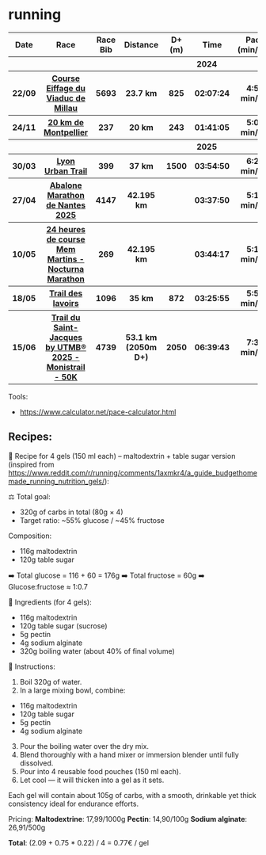 # running

<table>
  <thead>
    <tr>
      <th>Date</th>
      <th>Race</th>
      <th>Race Bib</th>
      <th>Distance</th>
      <th>D+ (m)</th>
      <th>Time</th>
      <th>Pace (min/km)</th>
      <th>Pace (min/mile)</th>
      <th>Résults</th>
      <th>Diplomas</th>
    </tr>
  </thead>
  <tbody>
    <tr>
      <th colspan="10">2024</th>
    </tr>
    <tr>
      <th>22/09</th>
      <th>
        <a href="https://www.course-eiffage-viaducdemillau.fr/accueil/">Course Eiffage du Viaduc de Millau</a>
      </th>
      <th>5693</th>
      <th>23.7 km</th>
      <th>825</th>
      <th>02:07:24</th>
      <th>4:59 min/km</th>
      <th>8:01 min/mile</th>
      <th>
        <a href="https://live.breizhchrono.com/external/live5/infos-resultat.jsp?detecteur=&reference=1488071608761-553&dossard=5693&heat-id=1705416894295&ref-kk=1488071608761-553-14296-1705416894295">results</a>
      </th>
      <th>
        <a href="./diplomas/eiffage_course_viaduc_millau_2024.png">diploma</a>
      </th>
    </tr>
    <tr>
      <th>24/11</th>
      <th>
        <a href="https://www.20kmdemontpellier.com/">20 km de Montpellier</a>
      </th>
      <th>237</th>
      <th>20 km</th>
      <th>243</th>
      <th>01:41:05</th>
      <th>5:03 min/km</th>
      <th>8:08 min/mile</th>
      <th>
        <a href="https://ats-sport.com/resultats_epreuve.php?epreuve=8569&parcours=22168">results</a>
      </th>
      <th>
        <a href="./diplomas/20km_montpellier_2024.pdf">diploma</a>
      </th>
    </tr>
    <tr>
      <th colspan="10">2025</th>
    </tr>
    <tr>
      <th>30/03</th>
      <th>
        <a href="https://www.lyonurbantrail.com/">Lyon Urban Trail</a>
      </th>
      <th>399</th>
      <th>37 km</th>
      <th>1500</th>
      <th>03:54:50</th>
      <th>6:21 min/km</th>
      <th>10:13 min/mile</th>
      <th>
        <a href="https://my.raceresult.com/332272/">results</a>
      </th>
      <th>
        <a href="./diplomas/lyon_urban_trail_2025.pdf">diploma</a>
      </th>
    </tr>
    <tr>
      <th>27/04</th>
      <th>
        <a href="https://www.marathondenantes.com/">Abalone Marathon de Nantes 2025</a>
      </th>
      <th>4147</th>
      <th>42.195 km</th>
      <th></th>
      <th>03:37:50</th>
      <th>5:10 min/km</th>
      <th>8:19 min/mile</th>
      <th>
        <a href="https://www.sportinnovation.fr/Evenements/Resultats/6955">results</a>
      </th>
      <th>
        <a href="./diplomas/abalon_marathon_nantes_2025.pdf">diploma</a>
      </th>
    </tr>
    <tr>
      <th>10/05</th>
      <th>
        <a href="https://24hlx.com/">24 heures de course Mem Martins - Nocturna Marathon</a>
      </th>
      <th>269</th>
      <th>42.195 km</th>
      <th></th>
      <th>03:44:17</th>
      <th>5:19 min/km</th>
      <th>8:33 min/mile</th>
      <th>
        <a href="https://results.sporthive.com/events/7327069101514736640">results</a>
      </th>
      <th>
        <a href="./diplomas/24h_sintra_2025.png">diploma</a>
      </th>
    </tr>
    <tr>
      <th>18/05</th>
      <th>
        <a href="https://tdl.associationr4c.com/">Trail des lavoirs</a>
      </th>
      <th>1096</th>
      <th>35 km</th>
      <th>872</th>
      <th>03:25:55</th>
      <th>5:58 min/km</th>
      <th>9:36 min/mile</th>
      <th>
        <a href="https://trail-des-lavoirs-2025.onsinscrit.com/resultats.php?distance=2&type=scratch_m">results</a>
      </th>
      <th>
        <a href="./diplomas/trail_des_lavoirs_2025.pdf">diploma</a>
      </th>
    </tr>
    <tr>
      <th>15/06</th>
      <th>
        <a href="https://saint-jacques.utmb.world/">Trail du Saint-Jacques by UTMB® 2025 - Monistrail - 50K</a>
      </th>
      <th>4739</th>
      <th>53.1 km (2050m D+)</th>
      <th>2050</th>
      <th>06:39:43</th>
      <th>7:34 min/km</th>
      <th>12:11 min/mile</th>
      <th>
        <a href="https://utmb.world/utmb-index/races/4004.traildusaint-jacquesbyutmb-monistrail-50k.2025">results</a>
      </th>
      <th>
      </th>
    </tr>
  </tbody>
</table>

Tools:
- https://www.calculator.net/pace-calculator.html

## Recipes:

🧪 Recipe for 4 gels (150 ml each) – maltodextrin + table sugar version (inspired from https://www.reddit.com/r/running/comments/1axmkr4/a_guide_budgethomemade_running_nutrition_gels/):

⚖️ Total goal:
- 320g of carbs in total (80g × 4)
- Target ratio: ~55% glucose / ~45% fructose

Composition:
- 116g maltodextrin
- 120g table sugar

➡️ Total glucose = 116 + 60 = 176g
➡️ Total fructose = 60g
➡️ Glucose:fructose ≈ 1:0.7

🧾 Ingredients (for 4 gels):
- 116g maltodextrin
- 120g table sugar (sucrose)
- 5g pectin
- 4g sodium alginate
- 320g boiling water (about 40% of final volume)

🥣 Instructions:
1. Boil 320g of water.
2. In a large mixing bowl, combine:
  - 116g maltodextrin
  - 120g table sugar
  - 5g pectin
  - 4g sodium alginate
3. Pour the boiling water over the dry mix.
4. Blend thoroughly with a hand mixer or immersion blender until fully dissolved.
5. Pour into 4 reusable food pouches (150 ml each).
6. Let cool — it will thicken into a gel as it sets.

Each gel will contain about 105g of carbs, with a smooth, drinkable yet thick consistency ideal for endurance efforts.

Pricing: 
**Maltodextrine**: 17,99/1000g
**Pectin**: 14,90/100g
**Sodium alginate**: 26,91/500g

**Total**: (2.09 + 0.75 * 0.22) / 4 = 0.77€ / gel
